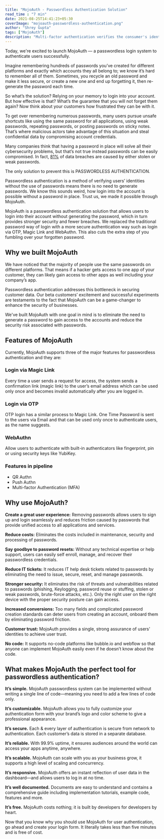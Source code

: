 ```yaml
---
title: "MojoAuth - Passwordless Authentication Solution"
read_time : "7 min"
date: 2021-08-25T14:41:23+05:30
coverImage: "mojoauth-passwordless-authentication.png"
author: "Shrey Gupta"
tags: ["MojoAuth"]
description: "Multi-factor authentication verifies the consumer's identity in multiple steps using different methods. Hence, it provides another layer of security on top of the login credentials."
---
```


Today, we're excited to launch MojoAuth — a passwordless login system to authenticate users successfully.

Imagine remembering hundreds of passwords you’ve created for different platforms and exactly which accounts they all belong to; we know it’s hard to remember all of them. Sometimes, you recycle an old password and make it less secure, or create a new one and end up forgetting it, then re-generate the password each time.

So what’s the solution? Relying on your memory to login into your account. But how effective is that? What’s the guarantee that you will not forget them again? Now think about your customers how frustrated they can be with it.

To get over remembering numerous passwords, many users pursue unsafe shortcuts like using the same password for all applications, using weak passwords, repeating passwords, or posting passwords on sticky notes. That’s where malicious actors take advantage of this situation and steal confidential data by compromising account credentials.

Many companies think that having a password in place will solve all their cybersecurity problems, but that’s not true instead passwords can be easily compromised. In fact, [81%](https://bnd.nd.gov/81-of-company-data-breaches-due-to-poor-passwords/) of data breaches are caused by either stolen or weak passwords.

The only solution to prevent this is PASSWORDLESS AUTHENTICATION.

Passwordless authentication is a method of verifying users’ identities without the use of passwords means there is no need to generate passwords. We know this sounds weird, how login into the account is possible without a password in place. Trust us, we made it possible through MojoAuth.

MojoAuth is a passwordless authentication solution that allows users to login into their account without generating the password, which in turn provides stronger security and fewer breaches. We replaced the traditional password way of login with a more secure authentication way such as login via OTP, Magic Link and WebAuthn. This also cuts the extra step of you fumbling over your forgotten password.

## Why we built MojoAuth

We have noticed that the majority of people use the same passwords on different platforms. That means if a hacker gets access to one app of your customer, they can likely gain access to other apps as well including your company’s app.

Passwordless authentication addresses this bottleneck in securing customer data. Our beta customers’ excitement and successful experiments are testaments to the fact that MojoAuth can be a game-changer to enhance the security of businesses.

We've built MojoAuth with one goal in mind is to eliminate the need to generate a password to gain access to the accounts and reduce the security risk associated with passwords.

## Features of MojoAuth

Currently, MojoAuth supports three of the major features for passwordless authentication and they are:

### Login via Magic Link

Every time a user sends a request for access, the system sends a confirmation link (magic link) to the user’s email address which can be used only once and becomes invalid automatically after you are logged in.

### Login via OTP

OTP login has a similar process to Magic Link. One Time Password is sent to the users via Email and that can be used only once to authenticate users, as the name suggests.

### WebAuthn

Allow users to authenticate with built-in authenticators like fingerprint, pin or using security keys like YubiKey.

### Features in pipeline

- QR Authn
- Push Authn
- Multi-factor Authentication (MFA)

## Why use MojoAuth?

**Create a great user experience:** Removing passwords allows users to sign up and login seamlessly and reduces friction caused by passwords that provide unified access to all applications and services.

**Reduce costs:** Eliminates the costs included in maintenance, security and processing of passwords.

**Say goodbye to password resets:** Without any technical expertise or help support, users can easily self enroll, manage, and recover their passwordless credentials.

**Reduce IT tickets:** It reduces IT help desk tickets related to passwords by eliminating the need to issue, secure, reset, and manage passwords.

**Stronger security:** It eliminates the risk of threats and vulnerabilities related to passwords (phishing, Keylogging, password reuse or stuffing, stolen or weak passwords, brute-force attacks, etc.). Only the right user on the right device with the proper security posture can gain access.

**Increased conversions:** Too many fields and complicated password creation standards can deter users from creating an account, onboard them by eliminating password friction.

**Customer trust:** MojoAuth provides a single, strong assurance of users' identities to achieve user trust.

**No code:** It supports no-code platforms like bubble.io and webflow so that anyone can implement MojoAuth easily even if he doesn’t know about the code.

## What makes MojoAuth the perfect tool for passwordless authentication?

**It’s simple.** MojoAuth passwordless system can be implemented without writing a single line of code—meaning you need to add a few lines of code only.

**It’s customizable.** MojoAuth allows you to fully customize your authentication form with your brand’s logo and color scheme to give a professional appearance.

**It’s secure.** Each & every layer of authentication is secure from network to authentication. Each customer’s data is stored in a separate database.

**It’s reliable.** With 99.9% uptime, it ensures audiences around the world can access your apps anytime, anywhere.

**It’s scalable.** MojoAuth can scale with you as your business grow, it supports a high level of scaling and concurrency.

**It’s responsive.** MojoAuth offers an instant reflection of user data in the dashboard—and allows users to log in at no time.

**It’s well documented.** Documents are easy to understand and contains a comprehensive guide including implementation tutorials, example code, features and more.

**It’s free.** MojoAuth costs nothing; it is built by developers for developers by heart.

Now that you know why you should use MojoAuth for user authentication, go ahead and create your login form. It literally takes less than five minutes and is free of cost.

